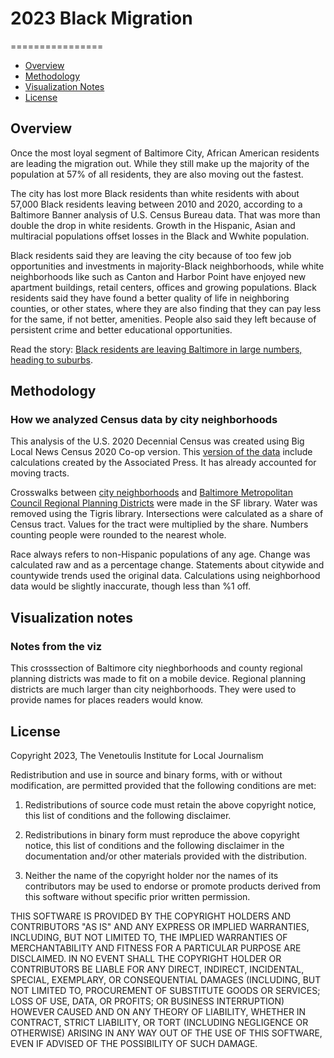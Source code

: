 # 2023 Black Migration
================
 - [Overview](#overview)
 - [Methodology](#method)
 - [Visualization Notes](#viz)
 - [License](#license)

## Overview

Once the most loyal segment of Baltimore City, African American residents are leading the migration out. While they still make up the majority of the population at 57% of all residents, they are also moving out the fastest.

The city has lost more Black residents than white residents with about 57,000 Black residents leaving between 2010 and 2020, according to a Baltimore Banner analysis of U.S. Census Bureau data. That was more than double the drop in white residents. Growth in the Hispanic, Asian and multiracial populations offset losses in the Black and Wwhite population.

Black residents said they are leaving the city because of too few job opportunities and investments in majority-Black neighborhoods, while white neighborhoods like such as Canton and Harbor Point have enjoyed new apartment buildings, retail centers, offices and growing populations. Black residents said they have found a better quality of life in neighboring counties, or other states, where they are also finding that they can pay less for the same, if not better, amenities. People also said they left because of persistent crime and better educational opportunities.

Read the story: [Black residents are leaving Baltimore in large numbers, heading to suburbs](www.thebaltimorebanner.com/community/local-news/black-population-baltimore-PDCTFYIHIJGFZNDAM24XTUWRJM/).

<a id="method"></a>

## Methodology
### How we analyzed Census data by city neighborhoods

This analysis of the U.S. 2020 Decennial Census was created using Big Local News Census 2020 Co-op version. This [version of the data](https://biglocalnews.org/content/collaborations/census-data-cooperative.html) include calculations created by the Associated Press. It has already accounted for moving tracts.

Crosswalks between [city neighborhoods](https://data.baltimorecity.gov/datasets/f63445d9528349febb81f0b89cd8be5b_0/explore?location=-0.000000%2C0.000000%2C0.65) and [Baltimore Metropolitan Council Regional Planning Districts](https://gisdata.baltometro.org/datasets/BMC::2020-regional-planning-districts-rpd/explore?location=39.208664%2C-76.524750%2C9.49) were made in the SF library. Water was removed using the Tigris library. Intersections were calculated as a share of Census tract. Values for the tract were multiplied by the share. Numbers counting people were rounded to the nearest whole.

Race always refers to non-Hispanic populations of any age. Change was calculated raw and as a percentage change. Statements about citywide and countywide trends used the original data. Calculations using neighborhood data would be slightly inaccurate, though less than %1 off.

<a id="viz"></a>

## Visualization notes
### Notes from the viz

This crosssection of Baltimore city nieghborhoods and county regional planning districts was made to fit on a mobile device. Regional planning districts are much larger than city neighborhoods. They were used to provide names for places readers would know. 

<a id="license"></a>

## License

Copyright 2023, The Venetoulis Institute for Local Journalism

Redistribution and use in source and binary forms, with or without modification, are permitted provided that the following conditions are met:

1. Redistributions of source code must retain the above copyright notice, this list of conditions and the following disclaimer.

2. Redistributions in binary form must reproduce the above copyright notice, this list of conditions and the following disclaimer in the documentation and/or other materials provided with the distribution.

3. Neither the name of the copyright holder nor the names of its contributors may be used to endorse or promote products derived from this software without specific prior written permission.

THIS SOFTWARE IS PROVIDED BY THE COPYRIGHT HOLDERS AND CONTRIBUTORS "AS IS" AND ANY EXPRESS OR IMPLIED WARRANTIES, INCLUDING, BUT NOT LIMITED TO, THE IMPLIED WARRANTIES OF MERCHANTABILITY AND FITNESS FOR A PARTICULAR PURPOSE ARE DISCLAIMED. IN NO EVENT SHALL THE COPYRIGHT HOLDER OR CONTRIBUTORS BE LIABLE FOR ANY DIRECT, INDIRECT, INCIDENTAL, SPECIAL, EXEMPLARY, OR CONSEQUENTIAL DAMAGES (INCLUDING, BUT NOT LIMITED TO, PROCUREMENT OF SUBSTITUTE GOODS OR SERVICES; LOSS OF USE, DATA, OR PROFITS; OR BUSINESS INTERRUPTION) HOWEVER CAUSED AND ON ANY THEORY OF LIABILITY, WHETHER IN CONTRACT, STRICT LIABILITY, OR TORT (INCLUDING NEGLIGENCE OR OTHERWISE) ARISING IN ANY WAY OUT OF THE USE OF THIS SOFTWARE, EVEN IF ADVISED OF THE POSSIBILITY OF SUCH DAMAGE.
